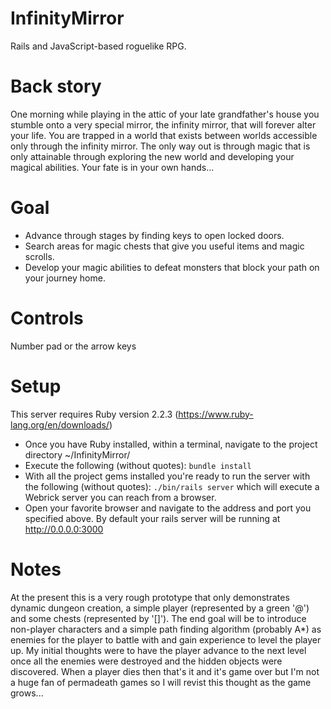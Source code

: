 # InfinityMirror
Rails and JavaScript-based roguelike RPG.

# Back story

One morning while playing in the attic of your late grandfather's house you stumble onto a very special mirror, the infinity mirror, that will forever alter your life.
You are trapped in a world that exists between worlds accessible only through the infinity mirror. The only way out is through magic that is only attainable through exploring the new world and developing your magical abilities. 
Your fate is in your own hands... 

# Goal

 * Advance through stages by finding keys to open locked doors.
 * Search areas for magic chests that give you useful items and magic scrolls.
 * Develop your magic abilities to defeat monsters that block your path on your journey home.
 
# Controls

Number pad or the arrow keys

# Setup

This server requires Ruby version 2.2.3 (https://www.ruby-lang.org/en/downloads/)
 * Once you have Ruby installed, within a terminal, navigate to the project directory ~/InfinityMirror/
 * Execute the following (without quotes): `bundle install`
 * With all the project gems installed you're ready to run the server with the following (without quotes): `./bin/rails server` which will execute a Webrick server you can reach from a browser.
 * Open your favorite browser and navigate to the address and port you specified above. By default your rails server will be running at http://0.0.0.0:3000
 
# Notes

At the present this is a very rough prototype that only demonstrates dynamic dungeon creation, a simple player (represented by a green '@') and some chests (represented by '[]'). The end goal will be to introduce non-player characters and a simple path finding algorithm (probably A*) as enemies for the player to battle with and gain experience to level the player up.
My initial thoughts were to have the player advance to the next level once all the enemies were destroyed and the hidden objects were discovered. When a player dies then that's it and it's game over but I'm not a huge fan of permadeath games so I will revist this thought as the game grows...
